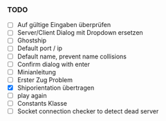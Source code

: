 ### TODO

- [ ] Auf gültige Eingaben überprüfen
- [ ] Server/Client Dialog mit Dropdown ersetzen
- [ ] Ghostship
- [ ] Default port / ip
- [ ] Default name, prevent name collisions
- [ ] Confirm dialog with enter
- [ ] Minianleitung
- [ ] Erster Zug Problem
- [x] Shiporientation übertragen
- [ ] play again
- [ ] Constants Klasse
- [ ] Socket connection checker to detect dead server